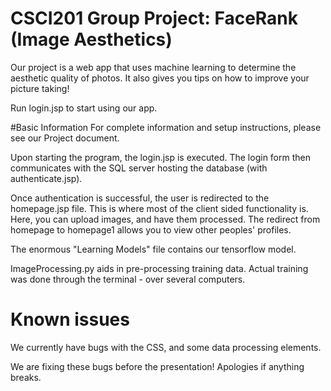 # CSCI201 Group Project: FaceRank (Image Aesthetics)
Our project is a web app that uses machine learning to determine the aesthetic quality of photos. It also gives you tips on how to improve your picture taking!

Run login.jsp to start using our app.

#Basic Information
For complete information and setup instructions, please see our Project document.

Upon starting the program, the login.jsp is executed. The login form then communicates with the SQL server hosting the database (with authenticate.jsp).

Once authentication is successful, the user is redirected to the homepage.jsp file. This is where most of the client sided functionality is. Here, you can upload images, and have them processed. The redirect from homepage to homepage1 allows you to view other peoples' profiles.

The enormous "Learning Models" file contains our tensorflow model. 

ImageProcessing.py aids in pre-processing training data. Actual training was done through the terminal - over several computers.

# Known issues
We currently have bugs with the CSS, and some data processing elements.

We are fixing these bugs before the presentation! Apologies if anything breaks.